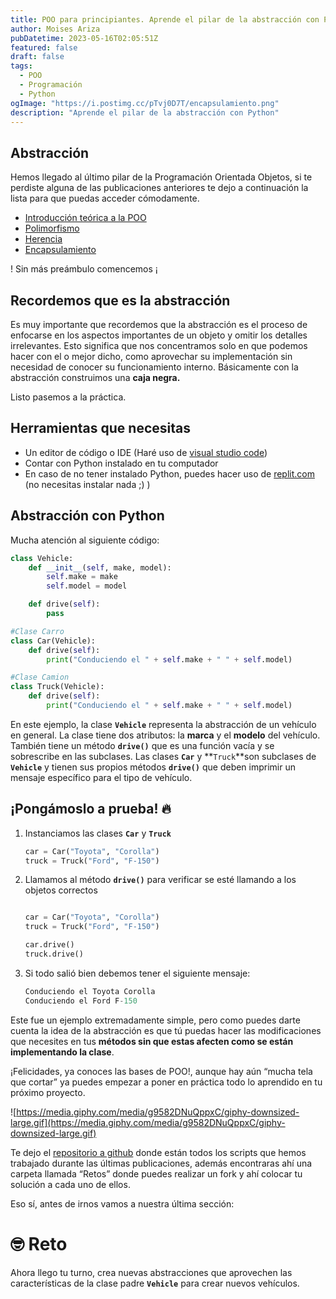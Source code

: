 ```yaml
---
title: POO para principiantes. Aprende el pilar de la abstracción con Python
author: Moises Ariza
pubDatetime: 2023-05-16T02:05:51Z
featured: false
draft: false
tags:
  - POO
  - Programación
  - Python
ogImage: "https://i.postimg.cc/pTvj0D7T/encapsulamiento.png"
description: "Aprende el pilar de la abstracción con Python"
---
```

## **Abstracción**

Hemos llegado al último pilar de la Programación Orientada Objetos, si te perdiste alguna de las publicaciones anteriores te dejo a continuación la lista para que puedas acceder cómodamente.

- [Introducción teórica a la POO](https://arizamoises.co/posts/introducci%C3%B3n-r%C3%A1pida-a-lo-que-es-la-programaci%C3%B3n-orientada-a-objetos-y-sus-caracter%C3%ADsticas/)
- [Polimorfismo](https://arizamoises.co/posts/poo-para-principiantes-aprende-el-pilar-del-polimorfismo-con-python/)
- [Herencia](https://arizamoises.co/posts/poo-para-principiantes-aprende-el-pilar-de-la-herencia-con-python/)
- [Encapsulamiento](https://arizamoises.co/posts/poo-para-principiantes-aprende-el-pilar-del-encapsulamiento-con-python/)

! Sin más preámbulo comencemos ¡

## Recordemos que es la abstracción

Es muy importante que recordemos que la abstracción es el proceso de enfocarse en los aspectos importantes de un objeto y omitir los detalles irrelevantes. Esto significa que nos concentramos solo en que podemos hacer con el o mejor dicho, como aprovechar su implementación sin necesidad de conocer su funcionamiento interno. Básicamente con la abstracción construimos una **caja negra.**

Listo pasemos a la práctica.

## Herramientas que necesitas

- Un editor de código o IDE (Haré uso de [visual studio code](https://code.visualstudio.com/))
- Contar con Python instalado en tu computador
- En caso de no tener instalado Python, puedes hacer uso de [replit.com](https://replit.com/) (no necesitas instalar nada ;) )

## Abstracción con Python

Mucha atención al siguiente código:

```python
class Vehicle:
    def __init__(self, make, model):
        self.make = make
        self.model = model

    def drive(self):
        pass

#Clase Carro
class Car(Vehicle):
    def drive(self):
        print("Conduciendo el " + self.make + " " + self.model)

#Clase Camion
class Truck(Vehicle):
    def drive(self):
        print("Conduciendo el " + self.make + " " + self.model)
```

En este ejemplo, la clase **`Vehicle`** representa la abstracción de un vehículo en general. La clase tiene dos atributos: la **marca** y el **modelo** del vehículo. También tiene un método **`drive()`** que es una función vacía y se sobrescribe en las subclases. Las clases **`Car`** y **`Truck`**son subclases de **`Vehicle`** y tienen sus propios métodos **`drive()`** que deben imprimir un mensaje específico para el tipo de vehículo.

## ¡Pongámoslo a prueba! 🔥

1. Instanciamos las clases **`Car`** y **`Truck`**
    
    ```python
    car = Car("Toyota", "Corolla")
    truck = Truck("Ford", "F-150")
    ```
    
2. Llamamos al método **`drive()`** para verificar se esté llamando a los objetos correctos
    
    ```python
    
    car = Car("Toyota", "Corolla")
    truck = Truck("Ford", "F-150")
    
    car.drive() 
    truck.drive() 
    ```
    
3. Si todo salió bien debemos tener el siguiente mensaje:
    
    ```python
    Conduciendo el Toyota Corolla
    Conduciendo el Ford F-150
    ```
    

Este fue un ejemplo extremadamente simple, pero como puedes darte cuenta la idea de la abstracción es que tú puedas hacer las modificaciones que necesites en tus **métodos sin que estas afecten como se están implementando la clase**.

¡Felicidades, ya conoces las bases de POO!, aunque hay aún “mucha tela que cortar” ya puedes empezar a poner en práctica todo lo aprendido en tu próximo proyecto. 

![https://media.giphy.com/media/g9582DNuQppxC/giphy-downsized-large.gif](https://media.giphy.com/media/g9582DNuQppxC/giphy-downsized-large.gif)

Te dejo el [repositorio a github](https://github.com/arizamoisesco/small-scripts-poo-python) donde están todos los scripts que hemos trabajado durante las últimas publicaciones, además encontraras ahí una carpeta llamada “Retos” donde puedes realizar un fork y ahí colocar tu solución a cada uno de ellos.

Eso sí, antes de irnos vamos a nuestra última sección: 

# 🤓 Reto

Ahora llego tu turno, crea nuevas abstracciones que aprovechen las características de la clase padre **`Vehicle`** para crear nuevos vehículos. 